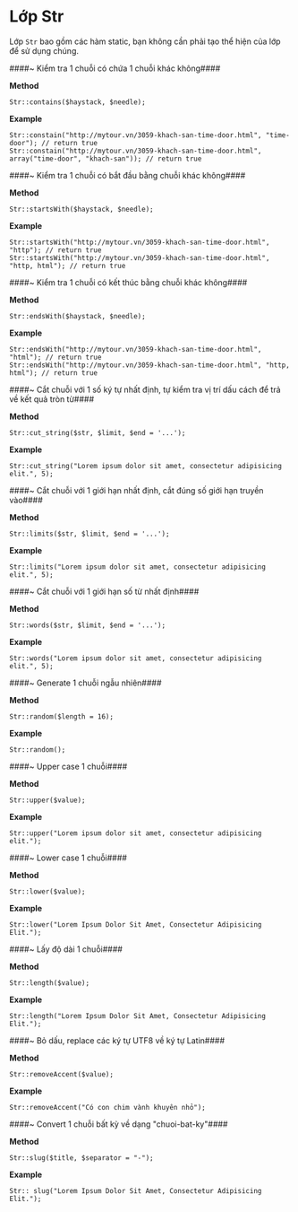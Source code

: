 Lớp Str
======

Lớp `Str` bao gồm các hàm static, bạn không cần phải tạo thể hiện của lớp để sử dụng chúng.

####~ Kiểm tra 1 chuỗi có chứa 1 chuỗi khác không####

**Method**
  
    Str::contains($haystack, $needle);

**Example**

    Str::constain("http://mytour.vn/3059-khach-san-time-door.html", "time-door"); // return true
    Str::constain("http://mytour.vn/3059-khach-san-time-door.html", array("time-door", "khach-san")); // return true

####~ Kiểm tra 1 chuỗi có bắt đầu bằng chuỗi khác không####

**Method**

    Str::startsWith($haystack, $needle);

**Example**

    Str::startsWith("http://mytour.vn/3059-khach-san-time-door.html", "http"); // return true
    Str::startsWith("http://mytour.vn/3059-khach-san-time-door.html", "http, html"); // return true

####~ Kiểm tra 1 chuỗi có kết thúc bằng chuỗi khác không####

**Method**

    Str::endsWith($haystack, $needle);

**Example**

    Str::endsWith("http://mytour.vn/3059-khach-san-time-door.html", "html"); // return true
    Str::endsWith("http://mytour.vn/3059-khach-san-time-door.html", "http, html"); // return true

####~ Cắt chuỗi với 1 số ký tự nhất định, tự kiểm tra vị trí dấu cách để trả về kết quả tròn từ####

**Method**

    Str::cut_string($str, $limit, $end = '...');

**Example**

    Str::cut_string("Lorem ipsum dolor sit amet, consectetur adipisicing elit.", 5);


####~ Cắt chuỗi với 1 giới hạn nhất định, cắt đúng số giới hạn truyền vào####

**Method**

    Str::limits($str, $limit, $end = '...');

**Example**

    Str::limits("Lorem ipsum dolor sit amet, consectetur adipisicing elit.", 5);

####~ Cắt chuỗi với 1 giới hạn số từ nhất định####

**Method**

    Str::words($str, $limit, $end = '...');

**Example**

    Str::words("Lorem ipsum dolor sit amet, consectetur adipisicing elit.", 5);

####~ Generate 1 chuỗi ngẫu nhiên####

**Method**

    Str::random($length = 16);

**Example**

    Str::random();

####~ Upper case 1 chuỗi####

**Method**

    Str::upper($value);

**Example**

    Str::upper("Lorem ipsum dolor sit amet, consectetur adipisicing elit.");

####~ Lower case 1 chuỗi####

**Method**

    Str::lower($value);

**Example**

    Str::lower("Lorem Ipsum Dolor Sit Amet, Consectetur Adipisicing Elit.");

####~ Lấy độ dài 1 chuỗi####

**Method**

    Str::length($value);

**Example**

    Str::length("Lorem Ipsum Dolor Sit Amet, Consectetur Adipisicing Elit.");

####~ Bỏ dấu, replace các ký tự UTF8 về ký tự Latin####

**Method**

    Str::removeAccent($value);

**Example**

    Str::removeAccent("Có con chim vành khuyên nhỏ");


####~ Convert 1 chuỗi bất kỳ về dạng "chuoi-bat-ky"####

**Method**

    Str::slug($title, $separator = "-");

**Example**

    Str:: slug("Lorem Ipsum Dolor Sit Amet, Consectetur Adipisicing Elit.");
